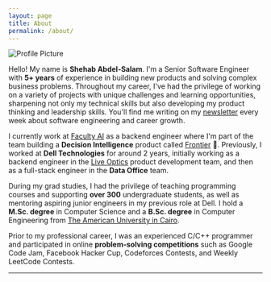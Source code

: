 ```yaml
---
layout: page
title: About
permalink: /about/
---
```


<img src="{{ site.baseurl }}/assets/Shehab.jpg" title="Profile Picture" class="profile">

Hello! My name is **Shehab Abdel-Salam**. I'm a Senior Software Engineer with **5+ years** of experience in building new products and solving complex business problems. Throughout my career, I've had the privilege of working on a variety of projects with unique challenges and learning opportunities, sharpening not only my technical skills but also developing my product thinking and leadership skills. You'll find me writing on my [newsletter][newsletter] every week about software engineering and career growth.

I currently work at [Faculty AI][company] as a backend engineer where I'm part of the team building a **Decision Intelligence** product called [Frontier][frontier] 🚀. Previously, I worked at **Dell Technologies** for around 2 years, initially working as a backend engineer in the [Live Optics][liveoptics] product development team, and then as a full-stack engineer in the **Data Office** team.

During my grad studies, I had the privilege of teaching programming courses and supporting **over 300** undergraduate students, as well as mentoring aspiring junior engineers in my previous role at Dell. I hold a **M.Sc. degree** in Computer Science and a **B.Sc. degree** in Computer Engineering from [The American University in Cairo][University].

Prior to my professional career, I was an experienced C/C++ programmer and participated in online **problem-solving competitions** such as Google Code Jam, Facebook Hacker Cup, Codeforces Contests, and Weekly LeetCode Contests.

---

[linkedin]: https://www.linkedin.com/in/shehab-abdel-salam
[github]: https://github.com/shehab-as
[company]: https://faculty.ai
[university]: https://www.aucegypt.edu
[liveoptics]: https://liveoptics.com
[frontier]: https://faculty.ai/frontier
[newsletter]: https://www.newsletter.shehababdelsalam.com
